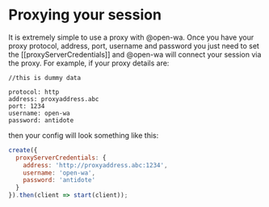 # Proxying your session

It is extremely simple to use a proxy with @open-wa. Once you have your proxy protocol, address, port, username and password you just need to set the [[proxyServerCredentials]] and @open-wa will connect your session via the proxy. For example, if your proxy details are:

```text
//this is dummy data

protocol: http
address: proxyaddress.abc
port: 1234
username: open-wa
password: antidote
```

then your config will look something like this:

```javascript
create({
  proxyServerCredentials: {
    address: 'http://proxyaddress.abc:1234',
    username: 'open-wa',
    password: 'antidote'
  }
}).then(client => start(client));
```
